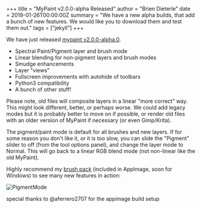 +++
title = "MyPaint v2.0.0-alpha Released"
author = "Brien Dieterle"
date = 2019-01-26T00:00:00Z
summary = "We have a new alpha builds, that add a bunch of new features. We would like you to download them and test them out."
tags = ["jekyll"]
+++

We have just released [mypaint v2.0.0-alpha.0](https://github.com/mypaint/mypaint/releases/).
- Spectral Paint/Pigment layer and brush mode
- Linear blending for non-pigment layers and brush modes
- Smudge enhancements
- Layer "views"
- Fullscreen improvements with autohide of toolbars
- Python3 compatibility
- A bunch of other stuff!

Please note, old files will composite layers in a linear "more correct" way. This
might look different, better, or perhaps worse. We could add legacy modes but it
is probably better to move on if possible, or render old files with an older version
of MyPaint if necessary (or even Gimp/Krita).

The pigment/paint mode is default for all brushes and new layers. If for some reason
you don't like it, or it is too slow, you can slide the "Pigment" slider to off
(from the tool options panel), and change the layer mode to Normal. This will go
back to a linear RGB blend mode (not non-linear like the old MyPaint).

Highly recommend my [brush pack](https://github.com/briend/Brushes/blob/master/Dieterle-Brushes-v4.zip) (included in AppImage, soon for Windows) 
to see many new features in action:

![PigmentMode](MyPaint-2.0-alpha.png)

special thanks to @aferrero2707 for the appimage build setup
